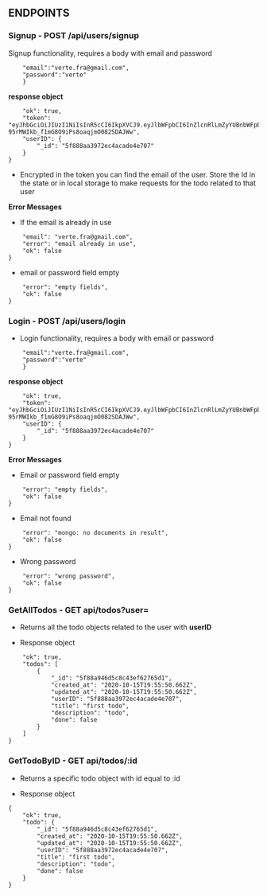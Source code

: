 ## ENDPOINTS

### Signup - POST /api/users/signup

Signup functionality, requires a body with email and password

```{
	"email":"verte.fra@gmail.com",
	"password":"verte"
    }
```

**response object**

```{
    "ok": true,
    "token": "eyJhbGciOiJIUzI1NiIsInR5cCI6IkpXVCJ9.eyJlbWFpbCI6InZlcnRlLmZyYUBnbWFpbC5jb20iLCJleHAiOjE2MDI3OTUwNDh9.yyKhnuI-95rMWIkb_f1mG8O9iPs8oaqjmO082SDAJWw",
    "userID": {
        "_id": "5f888aa3972ec4acade4e707"
    }
}
```

- Encrypted in the token you can find the email of the user. Store the Id in the state or in local storage to make requests for the todo related to that user

**Error Messages**

- If the email is already in use

```{
    "email": "verte.fra@gmail.com",
    "error": "email already in use",
    "ok": false
}
```

- email or password field empty

```{
    "error": "empty fields",
    "ok": false
}
```

### Login - POST /api/users/login

- Login functionality, requires a body with email or password

```{
	"email":"verte.fra@gmail.com",
	"password":"verte"
    }
```

**response object**

```{
    "ok": true,
    "token": "eyJhbGciOiJIUzI1NiIsInR5cCI6IkpXVCJ9.eyJlbWFpbCI6InZlcnRlLmZyYUBnbWFpbC5jb20iLCJleHAiOjE2MDI3OTUwNDh9.yyKhnuI-95rMWIkb_f1mG8O9iPs8oaqjmO082SDAJWw",
    "userID": {
        "_id": "5f888aa3972ec4acade4e707"
    }
}
```

**Error Messages**

- Email or password field empty

```{
    "error": "empty fields",
    "ok": false
}
```

- Email not found

```{
    "error": "mongo: no documents in result",
    "ok": false
}
```

- Wrong password

```{
    "error": "wrong password",
    "ok": false
}

```

### GetAllTodos - GET api/todos?user=<userID>

- Returns all the todo objects related to the user with **userID**

- Response object

```{
    "ok": true,
    "todos": [
        {
            "_id": "5f88a946d5c8c43ef62765d1",
            "created_at": "2020-10-15T19:55:50.662Z",
            "updated_at": "2020-10-15T19:55:50.662Z",
            "userID": "5f888aa3972ec4acade4e707",
            "title": "first todo",
            "description": "todo",
            "done": false
        }
    ]
}
```

### GetTodoByID - GET api/todos/:id

- Returns a specific todo object with id equal to :id

- Response object

```
{
    "ok": true,
    "todo": {
        "_id": "5f88a946d5c8c43ef62765d1",
        "created_at": "2020-10-15T19:55:50.662Z",
        "updated_at": "2020-10-15T19:55:50.662Z",
        "userID": "5f888aa3972ec4acade4e707",
        "title": "first todo",
        "description": "todo",
        "done": false
    }
}
```
